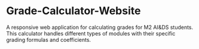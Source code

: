 # Grade-Calculator-Website
A responsive web application for calculating grades for M2 AI&amp;DS students. This calculator handles different types of modules with their specific grading formulas and coefficients.
